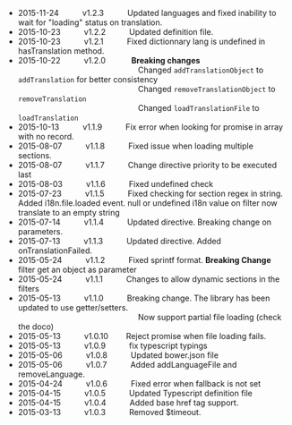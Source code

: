 * 2015-11-24   v1.2.3   Updated languages and fixed inability to wait for "loading" status on translation.  
* 2015-10-23   v1.2.2   Updated definition file.  
* 2015-10-23   v1.2.1   Fixed dictionnary lang is undefined in hasTranslation method.  
* 2015-10-22   v1.2.0    **Breaking changes**  
                        Changed ```addTranslationObject``` to ```addTranslation``` for better consistency   
                        Changed ```removeTranslationObject``` to ```removeTranslation```    
                        Changed ```loadTranslationFile``` to ```loadTranslation```    
* 2015-10-13   v1.1.9   Fix error when looking for promise in array with no record.
* 2015-08-07   v1.1.8   Fixed issue when loading multiple sections.
* 2015-08-07   v1.1.7   Change directive priority to be executed last
* 2015-08-03   v1.1.6   Fixed undefined check   
* 2015-07-23   v1.1.5   Fixed checking for section regex in string.  Added i18n.file.loaded event.  null or undefined i18n value on filter now translate to an empty string   
* 2015-07-14   v1.1.4   Updated directive.  Breaking change on parameters.   
* 2015-07-13   v1.1.3   Updated directive.  Added onTranslationFailed.   
* 2015-05-24   v1.1.2   Fixed sprintf format. **Breaking Change** filter get an object as parameter
* 2015-05-24   v1.1.1   Changes to allow dynamic sections in the filters
* 2015-05-13   v1.1.0   Breaking change. The library has been updated to use getter/setters.   
                        Now support partial file loading (check the doco)
* 2015-05-13   v1.0.10   Reject promise when file loading fails.
* 2015-05-13   v1.0.9   fix typescript typings
* 2015-05-06   v1.0.8   Updated bower.json file 
* 2015-05-06   v1.0.7   Added addLanguageFile and removeLanguage. 
* 2015-04-24   v1.0.6   Fixed error when fallback is not set  
* 2015-04-15   v1.0.5   Updated Typescript definition file  
* 2015-04-15   v1.0.4   Added base href tag support.  
* 2015-03-13   v1.0.3   Removed $timeout.  